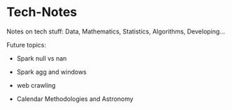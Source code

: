 # Tech-Notes

Notes on tech stuff: Data, Mathematics, Statistics, Algorithms, Developing...

Future topics:

- Spark null vs nan

- Spark agg and windows

- web crawling

- Calendar Methodologies and Astronomy